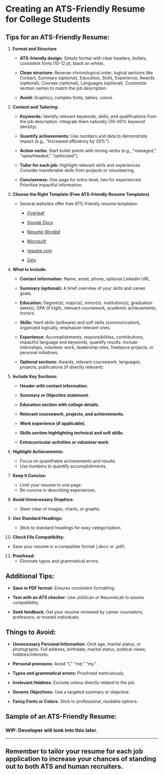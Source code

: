 # Creating an ATS-Friendly Resume for College Students

## Tips for an ATS-Friendly Resume:

1. **Format and Structure**

   - **ATS-friendly design:** Simple format with clear headers, bullets, consistent fonts (10-12 pt, black on white).

   - **Clean structure:** Reverse-chronological order, logical sections like Contact, Summary (optional), Education, Skills, Experience, Awards (optional), Courses (optional), Languages (optional). Customize section names to match the job description.

   - **Avoid:** Graphics, complex fonts, tables, colors.

2. **Content and Tailoring:**

   - **Keywords:** Identify relevant keywords, skills, and qualifications from the job description. Integrate them naturally (30-40% keyword density).

   - **Quantify achievements:** Use numbers and data to demonstrate impact (e.g., "Increased efficiency by 20%").

   - **Action verbs:** Start bullet points with strong verbs (e.g., "managed," "spearheaded," "optimized").

   - **Tailor for each job:** Highlight relevant skills and experiences. Consider transferable skills from projects or volunteering.

   - **Conciseness:** One page for entry-level, two for experienced. Prioritize impactful information.

3. **Choose the Right Template (Free ATS-friendly Resume Templates)**

   - Several websites offer free ATS-friendly resume templates:

     - [Overleaf](https://www.overleaf.com/gallery/tagged/cv)

     - [Google Docs](https://gdoc.io/resume-templates/)

     - [Resume Worded](https://resumeworded.com/entry-level-resume-examples-and-templates)

     - [Microsoft](https://create.microsoft.com/en-us/templates/resumes)

     - [resume.com](https://www.resume.com/)

     - [Zety](https://zety.com/resume-builder)

4. **What to Include:**

   - **Contact information:** Name, email, phone, optional LinkedIn URL.

   - **Summary (optional):** A brief overview of your skills and career goals.

   - **Education:** Degree(s), major(s), minor(s), institution(s), graduation date(s), GPA (if high), relevant coursework, academic achievements, honors.

   - **Skills:** Hard skills (software) and soft skills (communication), organized logically, emphasize relevant ones.

   - **Experience:** Accomplishments, responsibilities, contributions, impactful language and keywords, quantify results. Include internships, volunteer work, leadership roles, freelance projects, or personal initiatives.

   - **Optional sections:** Awards, relevant coursework, languages, projects, publications (if directly relevant).

5. **Include Key Sections:**

   - **Header with contact information.**

   - **Summary or Objective statement.**

   - **Education section with college details.**

   - **Relevant coursework, projects, and achievements.**

   - **Work experience (if applicable).**

   - **Skills section highlighting technical and soft skills.**

   - **Extracurricular activities or volunteer work.**

6. **Highlight Achievements:**

   - Focus on quantifiable achievements and results.
   - Use numbers to quantify accomplishments.

7. **Keep it Concise:**

   - Limit your resume to one page.
   - Be concise in describing experiences.

8. **Avoid Unnecessary Graphics:**

   - Steer clear of images, charts, or graphs.

9. **Use Standard Headings:**

   - Stick to standard headings for easy categorization.

10. **Check File Compatibility:**

- Save your resume in a compatible format (.docx or .pdf).

11. **Proofread:**
    - Eliminate typos and grammatical errors.

## Additional Tips:

- **Save in PDF format:** Ensures consistent formatting.

- **Test with an ATS checker:** Use JobScan or ResumeLab to assess compatibility.

- **Seek feedback:** Get your resume reviewed by career counselors, professors, or trusted individuals.

## Things to Avoid:

- **Unnecessary Personal Information:** Omit age, marital status, or photographs. Full address, birthdate, marital status, political views, hobbies/interests.

- **Personal pronouns:** Avoid "I," "me," "my."

- **Typos and grammatical errors:** Proofread meticulously.

- **Irrelevant Hobbies:** Exclude unless directly related to the job.

- **Generic Objectives:** Use a targeted summary or objective.

- **Fancy Fonts or Colors:** Stick to professional, readable options.

## Sample of an ATS-Friendly Resume:

### WIP: Developer will look into this later.

---

## Remember to tailor your resume for each job application to increase your chances of standing out to both ATS and human recruiters.

